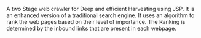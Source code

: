 A two Stage web crawler for Deep and efficient Harvesting using JSP. It is an enhanced version of a traditional search engine. It uses an algorithm to rank the web pages based on their level of importance. The Ranking is determined by the inbound links that are present in each webpage.
